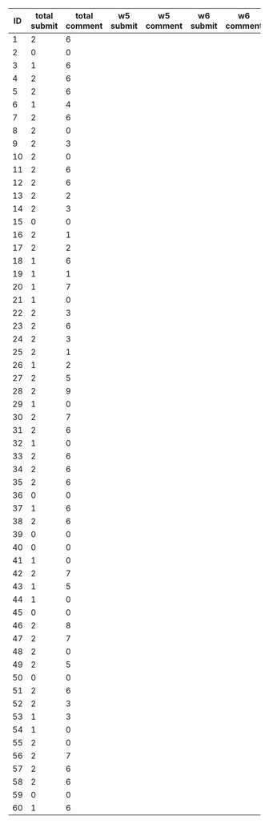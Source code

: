 |   ID |   total submit |   total comment | w5 submit   | w5 comment   | w6 submit   | w6 comment   | w7 submit   | w7 comment   | w8 submit   | w8 comment   |
|------|----------------|-----------------|-------------|--------------|-------------|--------------|-------------|--------------|-------------|--------------|
|    1 |              2 |               6 |             |              |             |              |             |              |             |              |
|    2 |              0 |               0 |             |              |             |              |             |              |             |              |
|    3 |              1 |               6 |             |              |             |              |             |              |             |              |
|    4 |              2 |               6 |             |              |             |              |             |              |             |              |
|    5 |              2 |               6 |             |              |             |              |             |              |             |              |
|    6 |              1 |               4 |             |              |             |              |             |              |             |              |
|    7 |              2 |               6 |             |              |             |              |             |              |             |              |
|    8 |              2 |               0 |             |              |             |              |             |              |             |              |
|    9 |              2 |               3 |             |              |             |              |             |              |             |              |
|   10 |              2 |               0 |             |              |             |              |             |              |             |              |
|   11 |              2 |               6 |             |              |             |              |             |              |             |              |
|   12 |              2 |               6 |             |              |             |              |             |              |             |              |
|   13 |              2 |               2 |             |              |             |              |             |              |             |              |
|   14 |              2 |               3 |             |              |             |              |             |              |             |              |
|   15 |              0 |               0 |             |              |             |              |             |              |             |              |
|   16 |              2 |               1 |             |              |             |              |             |              |             |              |
|   17 |              2 |               2 |             |              |             |              |             |              |             |              |
|   18 |              1 |               6 |             |              |             |              |             |              |             |              |
|   19 |              1 |               1 |             |              |             |              |             |              |             |              |
|   20 |              1 |               7 |             |              |             |              |             |              |             |              |
|   21 |              1 |               0 |             |              |             |              |             |              |             |              |
|   22 |              2 |               3 |             |              |             |              |             |              |             |              |
|   23 |              2 |               6 |             |              |             |              |             |              |             |              |
|   24 |              2 |               3 |             |              |             |              |             |              |             |              |
|   25 |              2 |               1 |             |              |             |              |             |              |             |              |
|   26 |              1 |               2 |             |              |             |              |             |              |             |              |
|   27 |              2 |               5 |             |              |             |              |             |              |             |              |
|   28 |              2 |               9 |             |              |             |              |             |              |             |              |
|   29 |              1 |               0 |             |              |             |              |             |              |             |              |
|   30 |              2 |               7 |             |              |             |              |             |              |             |              |
|   31 |              2 |               6 |             |              |             |              |             |              |             |              |
|   32 |              1 |               0 |             |              |             |              |             |              |             |              |
|   33 |              2 |               6 |             |              |             |              |             |              |             |              |
|   34 |              2 |               6 |             |              |             |              |             |              |             |              |
|   35 |              2 |               6 |             |              |             |              |             |              |             |              |
|   36 |              0 |               0 |             |              |             |              |             |              |             |              |
|   37 |              1 |               6 |             |              |             |              |             |              |             |              |
|   38 |              2 |               6 |             |              |             |              |             |              |             |              |
|   39 |              0 |               0 |             |              |             |              |             |              |             |              |
|   40 |              0 |               0 |             |              |             |              |             |              |             |              |
|   41 |              1 |               0 |             |              |             |              |             |              |             |              |
|   42 |              2 |               7 |             |              |             |              |             |              |             |              |
|   43 |              1 |               5 |             |              |             |              |             |              |             |              |
|   44 |              1 |               0 |             |              |             |              |             |              |             |              |
|   45 |              0 |               0 |             |              |             |              |             |              |             |              |
|   46 |              2 |               8 |             |              |             |              |             |              |             |              |
|   47 |              2 |               7 |             |              |             |              |             |              |             |              |
|   48 |              2 |               0 |             |              |             |              |             |              |             |              |
|   49 |              2 |               5 |             |              |             |              |             |              |             |              |
|   50 |              0 |               0 |             |              |             |              |             |              |             |              |
|   51 |              2 |               6 |             |              |             |              |             |              |             |              |
|   52 |              2 |               3 |             |              |             |              |             |              |             |              |
|   53 |              1 |               3 |             |              |             |              |             |              |             |              |
|   54 |              1 |               0 |             |              |             |              |             |              |             |              |
|   55 |              2 |               0 |             |              |             |              |             |              |             |              |
|   56 |              2 |               7 |             |              |             |              |             |              |             |              |
|   57 |              2 |               6 |             |              |             |              |             |              |             |              |
|   58 |              2 |               6 |             |              |             |              |             |              |             |              |
|   59 |              0 |               0 |             |              |             |              |             |              |             |              |
|   60 |              1 |               6 |             |              |             |              |             |              |             |              |
